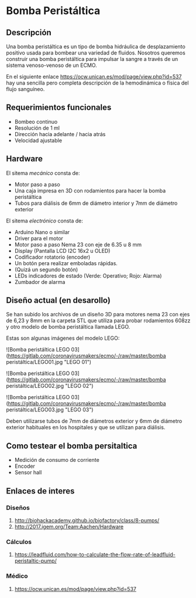 # Bomba Peristáltica  #

## Descripción ##
Una bomba peristáltica es un tipo de bomba hidráulica de desplazamiento positivo usada para bombear una variedad de fluidos.
Nosotros queremos construir una bomba peristáltica para impulsar la sangre a través de un sistema venoso-venoso de un ECMO.

En el siguiente enlace https://ocw.unican.es/mod/page/view.php?id=537 hay una sencilla pero completa descripción de la hemodinámica o física del flujo sanguíneo.


## Requerimientos funcionales ##
* Bombeo continuo
* Resolución de 1 ml
* Dirección hacia adelante / hacia atrás
* Velocidad ajustable

## Hardware ##

El sitema *mecánico* consta de:
* Motor paso a paso
* Una caja impresa en 3D con rodamientos para hacer la bomba peristáltica 
* Tubos para diálisis de 6mm de diámetro interior y 7mm de diámetro exterior

El sitema *electrónico* consta de:
* Arduino Nano o similar
* Driver para el motor
* Motor paso a paso Nema 23 con eje de 6.35 u 8 mm
* Display (Pantalla LCD I2C 16x2 u OLED)
* Codificador rotatorio (encoder)
* Un botón pera realizar emboladas rápidas. 
* (Quizá un segundo botón)
* LEDs indicadores de estado (Verde: Operativo; Rojo: Alarma)
* Zumbador de alarma


## Diseño actual (en desarollo) ##
Se han subido los archivos de un diseño 3D para motores nema 23 con ejes de 6,23 y 8mm en la carpeta STL que utiliza para probar rodamientos 608zz y otro modelo de bomba peristáltica llamada LEGO.

Estas son algunas imágenes del modelo LEGO:


![Bomba peristáltica LEGO 03](https://gitlab.com/coronavirusmakers/ecmo/-/raw/master/bomba peristáltica/LEGO01.jpg "LEGO 01")


![Bomba peristáltica LEGO 03](https://gitlab.com/coronavirusmakers/ecmo/-/raw/master/bomba peristáltica/LEGO02.jpg "LEGO 02")


![Bomba peristáltica LEGO 03](https://gitlab.com/coronavirusmakers/ecmo/-/raw/master/bomba peristáltica/LEGO03.jpg "LEGO 03")

Deben utilizarse tubos de 7mm de diámetros exterior y 6mm de diámetro exterior habituales en los hospitales y que se utilizan para diálisis.

## Como testear el bomba persitaltica
* Medición de consumo de corriente
* Encoder
* Sensor hall 


## Enlaces de interes ##
### Diseños ###
1. http://biohackacademy.github.io/biofactory/class/8-pumps/
2. http://2017.igem.org/Team:Aachen/Hardware
 

### Cálculos ###
1. https://leadfluid.com/how-to-calculate-the-flow-rate-of-leadfluid-peristaltic-pump/

### Médico ###
1. https://ocw.unican.es/mod/page/view.php?id=537 